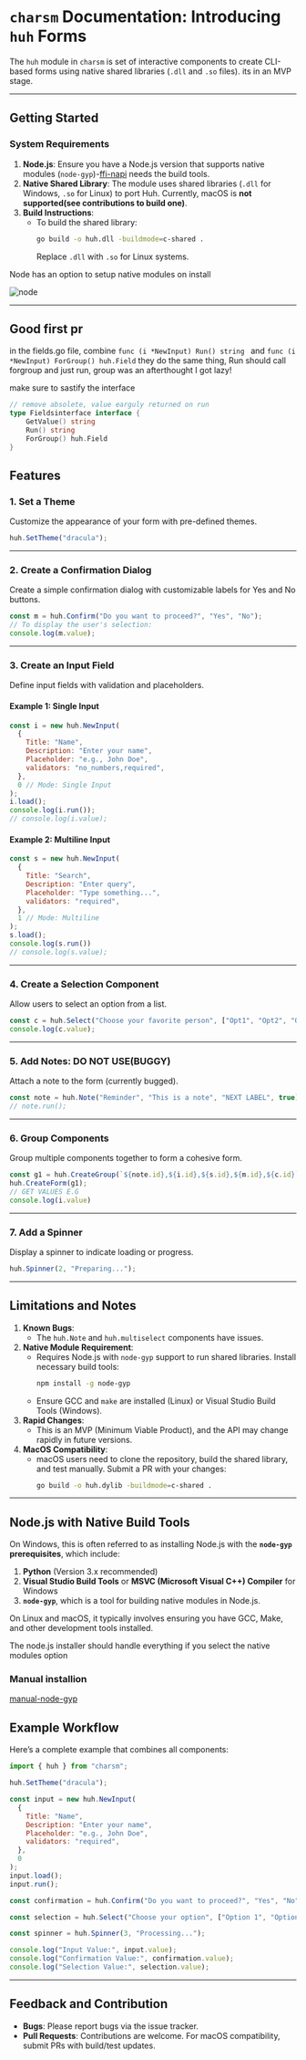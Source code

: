 # `charsm` Documentation: Introducing `huh` Forms

The `huh` module in `charsm` is set of interactive components to create CLI-based forms using native shared libraries (`.dll` and `.so` files). its in an MVP stage.

---

## **Getting Started**

### **System Requirements**
1. **Node.js**: Ensure you have a Node.js version that supports native modules (`node-gyp`)-[ffi-napi](https://www.npmjs.com/package/ffi-napi) needs the build tools.
2. **Native Shared Library**: The module uses shared libraries (`.dll` for Windows, `.so` for Linux) to port Huh. Currently, macOS is **not supported(see contributions to build one)**.
3. **Build Instructions**:
   - To build the shared library:
     ```bash
     go build -o huh.dll -buildmode=c-shared .
     ```
     Replace `.dll` with `.so` for Linux systems.

Node has an option to setup native modules on install

![node](https://i.imgur.com/d7QDP8M.png)

---

## Good first pr 

in the fields.go file, combine `func (i *NewInput) Run() string ` and `func (i *NewInput) ForGroup() huh.Field` they do the same thing, Run should call forgroup and just run, group was an afterthought I got lazy!

make sure to sastify the interface 

```go
// remove absolete, value earguly returned on run
type Fieldsinterface interface {
	GetValue() string
	Run() string
	ForGroup() huh.Field
}
```

## **Features**

### **1. Set a Theme**
Customize the appearance of your form with pre-defined themes. 

```javascript
huh.SetTheme("dracula");
```

---

### **2. Create a Confirmation Dialog**
Create a simple confirmation dialog with customizable labels for Yes and No buttons.

```javascript
const m = huh.Confirm("Do you want to proceed?", "Yes", "No");
// To display the user's selection:
console.log(m.value);
```

---

### **3. Create an Input Field**
Define input fields with validation and placeholders.

#### Example 1: Single Input
```javascript
const i = new huh.NewInput(
  {
    Title: "Name",
    Description: "Enter your name",
    Placeholder: "e.g., John Doe",
    validators: "no_numbers,required",
  },
  0 // Mode: Single Input
);
i.load();
console.log(i.run());
// console.log(i.value);
```

#### Example 2: Multiline Input
```javascript
const s = new huh.NewInput(
  {
    Title: "Search",
    Description: "Enter query",
    Placeholder: "Type something...",
    validators: "required",
  },
  1 // Mode: Multiline
);
s.load();
console.log(s.run())
// console.log(s.value);
```

---

### **4. Create a Selection Component**
Allow users to select an option from a list.

```javascript
const c = huh.Select("Choose your favorite person", ["Opt1", "Opt2", "Opt2"]);
console.log(c.value);
```

---

### **5. Add Notes: DO NOT USE(BUGGY)**
Attach a note to the form (currently bugged).

```javascript
const note = huh.Note("Reminder", "This is a note", "NEXT LABEL", true);
// note.run();
```

---

### **6. Group Components**
Group multiple components together to form a cohesive form.

```javascript
const g1 = huh.CreateGroup(`${note.id},${i.id},${s.id},${m.id},${c.id}`);
huh.CreateForm(g1);
// GET VALUES E.G
console.log(i.value)
```

---

### **7. Add a Spinner**
Display a spinner to indicate loading or progress.

```javascript
huh.Spinner(2, "Preparing...");
```

---

## **Limitations and Notes**
1. **Known Bugs**:
   - The `huh.Note` and `huh.multiselect` components have issues.
2. **Native Module Requirement**:
   - Requires Node.js with `node-gyp` support to run shared libraries. Install necessary build tools:
     ```bash
     npm install -g node-gyp
     ```
   - Ensure GCC and `make` are installed (Linux) or Visual Studio Build Tools (Windows).
3. **Rapid Changes**:
   - This is an MVP (Minimum Viable Product), and the API may change rapidly in future versions.
4. **MacOS Compatibility**:
   - macOS users need to clone the repository, build the shared library, and test manually. Submit a PR with your changes:
     ```bash
     go build -o huh.dylib -buildmode=c-shared .
     ```

---

## Node.js with Native Build Tools 

On Windows, this is often referred to as installing Node.js with the **`node-gyp` prerequisites**, which include:

1. **Python** (Version 3.x recommended)
2. **Visual Studio Build Tools** or **MSVC (Microsoft Visual C++) Compiler** for Windows
3. **`node-gyp`**, which is a tool for building native modules in Node.js.

On Linux and macOS, it typically involves ensuring you have GCC, Make, and other development tools installed.

The node.js installer should handle everything if you select the native modules option

### Manual installion 

[manual-node-gyp](https://github.com/nodejs/node-gyp#installation)


## **Example Workflow**
Here’s a complete example that combines all components:

```javascript
import { huh } from "charsm";

huh.SetTheme("dracula");

const input = new huh.NewInput(
  {
    Title: "Name",
    Description: "Enter your name",
    Placeholder: "e.g., John Doe",
    validators: "required",
  },
  0
);
input.load();
input.run();

const confirmation = huh.Confirm("Do you want to proceed?", "Yes", "No");

const selection = huh.Select("Choose your option", ["Option 1", "Option 2"]);

const spinner = huh.Spinner(3, "Processing...");

console.log("Input Value:", input.value);
console.log("Confirmation Value:", confirmation.value);
console.log("Selection Value:", selection.value);
```

---

## **Feedback and Contribution**
- **Bugs**: Please report bugs via the issue tracker.
- **Pull Requests**: Contributions are welcome. For macOS compatibility, submit PRs with build/test updates.

